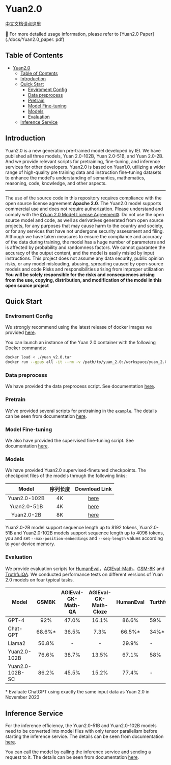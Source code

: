 # Yuan2.0

[中文文档请点这里](./README.md)

📔  For more detailed usage information, please refer to [Yuan2.0 Paper](./docs/Yuan2.0_paper. pdf)



## Table of Contents
- [Yuan2.0](#yuan20)
  - [Table of Contents](#table-of-contents)
  - [Introduction](#introduction)
  - [Quick Start](#quick-start)
    - [Enviroment Config](#enviroment-config)
    - [Data preprocess](#data-preprocess)
    - [Pretrain](#pretrain)
    - [Model Fine-tuning](#model-fine-tuning)
    - [Models](#models)
    - [Evaluation](#evaluation)
  - [Inference Service](#inference-service)


<!-- markdown-toc end -->

## Introduction

Yuan2.0 is a new generation pre-trained model developed by IEI. We have published all three models, Yuan 2.0-102B, Yuan 2.0-51B, and Yuan 2.0-2B. And we provide relevant scripts for pretraining, fine-tuning, and inference services for other developers. Yuan2.0 is based on Yuan1.0, utilizing a wider range of high-quality pre training data and instruction fine-tuning datasets to enhance the model's understanding of semantics, mathematics, reasoning, code, knowledge, and other aspects.

---

The use of the source code in this repository requires compliance with the open source license agreement **Apache 2.0**.
The Yuan2.0 model supports commercial use and does not require authorization. Please understand and comply with the [《Yuan 2.0 Model License Agreement》](./LICENSE-Yuan). Do not use the open source model and code, as well as derivatives generated from open source projects, for any purposes that may cause harm to the country and society, or for any services that have not undergone security assessment and filing.
Although we have taken measures to ensure the compliance and accuracy of the data during training, the model has a huge number of parameters and is affected by probability and randomness factors. We cannot guarantee the accuracy of the output content, and the model is easily misled by input instructions. This project does not assume any data security, public opinion risks, or any model misleading, abusing, spreading caused by open-source models and code Risks and responsibilities arising from improper utilization  **You will be solely responsible for the risks and consequences arising from the use, copying, distribution, and modification of the model in this open source project**




## Quick Start 

### Enviroment Config

We strongly recommend using the latest release of docker images we provided [here](https://pan.baidu.com/s/1IKjYqlf2kAPQzGsA6EdMCA?pwd=hopd).

You can launch an instance of the Yuan 2.0 container with the following Docker commands:

```bash
docker load < ./yuan_v2.0.tar
docker run --gpus all -it --rm -v /path/to/yuan_2.0:/workspace/yuan_2.0 -v /path/to/dataset:/workspace/dataset -v /path/to/checkpoints:/workspace/checkpoints yuan_v2.0:latest
```



### Data preprocess

We have provided the data preprocess script. See documentation [here](./docs/data_process.md).

### Pretrain

We've provided several scripts for pretraining in the [`example`](./examples). The details can be seen from documentation [here](./docs/pretrain.md).

### Model Fine-tuning

We also have provided the supervised fine-tuning script. See documentation [here](./docs/checkpoint_process.md).

### Models

We have provided Yuan2.0 supervised-finetuned checkpoints. The checkpoint files of the models through the following links:

|    Model     | 序列长度  |         Download Link         |
| :----------: | :------: | :---------------------------: |
| Yuan2.0-102B |    4K    | [here](https://pan.baidu.com/s/1Tb9W6hEWS4bMkaE3p5s1fw?pwd=xrfo) |
| Yuan2.0-51B  |    4K    | [here](https://pan.baidu.com/s/1bOypWMepdh9GFK_hHXVQbQ?pwd=1uw3) |
|  Yuan2.0-2B  |    8K    | [here](https://pan.baidu.com/s/1Xj8Mi2tPwuuVu7Cb0tCbtw?pwd=qxpa) |

Yuan2.0-2B model support sequence length up to 8192 tokens,  Yuan2.0-51B and Yuan2.0-102B models support sequence length up to 4096 tokens, you and set `--max-position-embeddings` and `--seq-length` values according to your device memory.

### Evaluation

We provide evaluation scripts for [HumanEval](./docs/eval_humaneval.md)，[AGIEval-Math](./docs/eval_agieval_math.md)，[GSM-8K](./docs/eval_gsm_8k.md) and [TruthfulQA](./docs/eval_TruthfulQA.md). We conducted performance tests on different versions of Yuan 2.0 models on four typical tasks.

| Model             | GSM8K   | AGIEval-GK-Math-QA     | AGIEval-GK-Math-Cloze     | HumanEval | TurthfulQA |
| ----------------- | :----:  | :------------: | :---------------: | :-------: | ---------- |
|  GPT-4            |  92%    |     47.0%      |       16.1%       |   86.6%   |     59%    |
|  Chat-GPT         | 68.6%\* |     36.5%      |        7.3%       |  66.5%\*  |     34%\*  |
|  Llama2           | 56.8%   |       -        |         -         |   29.9%   |       -    |
| Yuan2.0-102B      | 76.6%   |     38.7%      |       13.5%       |   67.1%   |     58%    |
| Yuan2.0-102B-SC   | 86.2%   |     45.5%      |       15.2%       |   77.4%   |       -    |

\* Evaluate ChatGPT using exactly the same input data as Yuan 2.0 in November 2023

## Inference Service

For the inference efficiency, the Yuan2.0-51B and Yuan2.0-102B models need to be converted into model files with only tensor parallelism before starting the inference service. The details can be seen from documentation [here](./docs/checkpoint_process.md).

You can call the model by calling the inference service and sending a request to it. The details can be seen from documentation [here](./docs/inference_server.md).
